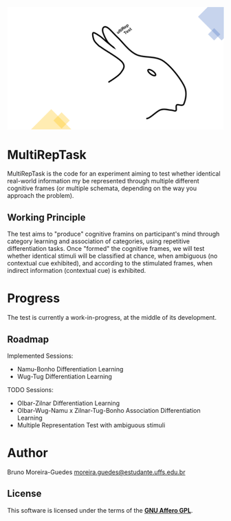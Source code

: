 <div align='center'>
    <img src='docs/media/MultiRepTask-logo.png'>
</div>

# MultiRepTask
MultiRepTask is the code for an experiment aiming to test whether identical
real-world information my be represented through multiple different cognitive
frames (or multiple schemata, depending on the way you approach the problem).

## Working Principle
The test aims to "produce" cognitive framins on participant's mind through
category learning and association of categories, using repetitive
differentiation tasks. Once "formed" the cognitive frames, we will test
whether identical stimuli will be classified at chance, when ambiguous (no
contextual cue exhibited), and according to the stimulated frames, when
indirect information (contextual cue) is exhibited.

# Progress
The test is currently a work-in-progress, at the middle of its development.

## Roadmap
Implemented Sessions:
- Namu-Bonho Differentiation Learning
- Wug-Tug Differentiation Learning

TODO Sessions:
- Olbar-Zilnar Differentiation Learning
- Olbar-Wug-Namu x Zilnar-Tug-Bonho Association Differentiation Learning
- Multiple Representation Test with ambiguous stimuli

# Author
Bruno Moreira-Guedes <moreira.guedes@estudante.uffs.edu.br>

## License
This software is licensed under the terms of the [**GNU Affero GPL**](https://github.com/brunodOut/MultiRepTest/blob/main/LICENSE).

